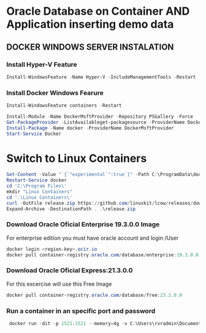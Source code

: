 # Oracle Database on Container AND Application inserting demo data
## DOCKER WINDOWS SERVER INSTALATION

### Install Hyper-V Feature
```powershell  
Install-WindowsFeature -Name Hyper-V -IncludeManagementTools -Restart
```

### Install Docker Windows Fearure
```powershell  
Install-WindowsFeature containers -Restart
```
```powershell  
Install-Module -Name DockerMsftProvider -Repository PSGallery -Force
Get-PackageProvider -ListAvailableget-packagesource -ProviderName DockerMsftProvider
Install-Package -Name docker -ProviderName DockerMsftProvider
Start-Service Docker

```

# Switch to Linux Containers
```powershell  
Set-Content -Value "`{`"experimental`":true`}" -Path C:\ProgramData\docker\config\daemon.json
Restart-Service docker
cd 'C:\Program Files\'
mkdir "Linux Containers"
cd '.\Linux Containers\'
curl -OutFile release.zip https://github.com/linuxkit/lcow/releases/download/v4.14.35-v0.3.9/release.zip
Expand-Archive -DestinationPath . .\release.zip

```

### Download Oracle Oficial Enterprise 19.3.0.0 Image
For enterprise edition you must have oracle account and login <tenancyId>/User
  
```powershell
docker login <region-key>.ocir.io
docker pull container-registry.oracle.com/database/enterprise:19.3.0.0
```
### Download Oracle Oficial Express:21.3.0.0
For this excercise will use this Free Image
```powershell
docker pull container-registry.oracle.com/database/free:23.2.0.0
```
### Run a container in an specific port and password
```powershell
 docker run -dit -p 1521:1521 --memory=4g -v C:\Users\rvradmin\Documents\Oracle:/opt/oracle/oradata -e ORACLE_PWD=Pssword1 --name oracle_db container-registry.oracle.com/database/express:latest
```
